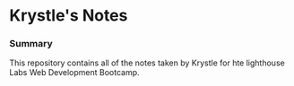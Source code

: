 # Krystle's Notes
### Summary
This repository contains all of the notes taken by Krystle for hte lighthouse Labs Web Development Bootcamp.
